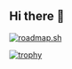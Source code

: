 ## Hi there 👋

[![roadmap.sh](https://roadmap.sh/card/wide/6825d1142755c702443146f1?variant=dark&roadmaps=git-github%2Cdevops)](https://roadmap.sh)

[![trophy](https://github-profile-trophy.vercel.app/?username=gnuced&theme=nord&no-frame=true&no-bg=true)]()

<!--
**gnuced/gnuced** is a ✨ _special_ ✨ repository because its `README.md` (this file) appears on your GitHub profile.

Here are some ideas to get you started:

- 🔭 I’m currently working on ...
- 🌱 I’m currently learning ...
- 👯 I’m looking to collaborate on ...
- 🤔 I’m looking for help with ...
- 💬 Ask me about ...
- 📫 How to reach me: ...
- 😄 Pronouns: ...
- ⚡ Fun fact: ...
-->
